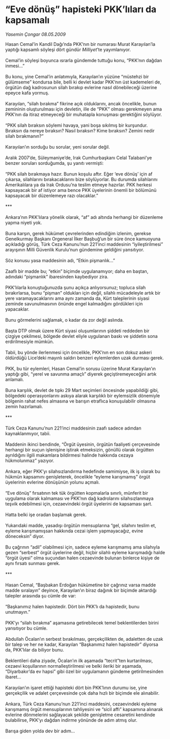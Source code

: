 # “Eve dönüş” hapisteki PKK’lıları da kapsamalı

*Yasemin Çongar 08.05.2009*

<div class="taraf_structure_2col_1zq">
<div class="margen_n">



 <p>Hasan Cemal’in Kandil Dağı’nda PKK’nın bir numarası Murat Karayılan’la yaptığı kapsamlı söyleşi dört gündür <i>Milliyet</i>’te yayımlanıyor. <br/><br/>Cemal’in söyleşi boyunca ısrarla gündemde tuttuğu konu, “PKK’nın dağdan inmesi...” <br/><br/>Bu konu, yine Cemal’in anlatımıyla, Karayılan’ın yüzüne “müstehzi bir gülümseme” kondursa bile, belli ki devlet kadar PKK’nın üst kademeleri de, örgütün dağ kadrosunun silah bırakıp evlerine nasıl dönebileceği üzerine epeyce kafa yormuş. <br/><br/>Karayılan, “silah bırakma” fikrine açık olduklarını, ancak öncelikle, bunun zemininin oluşturulması için devletin, ille de “PKK” olması gerekmeyen ama PKK’nın da itiraz etmeyeceği bir muhatapla konuşması gerektiğini söylüyor. <br/><br/>“PKK silah bıraksın söylemi havaya, yani boşa sıkılmış bir kurşundur. Bıraksın da nereye bıraksın? Nasıl bıraksın? Kime bıraksın? Zemini nedir silah bırakmanın?” <br/><br/>Karayılan’ın sorduğu bu sorular, yeni sorular değil. <br/><br/>Aralık 2007’de, Süleymaniye’de, Irak Cumhurbaşkanı Celal Talabani’ye benzer soruları sorduğumda, şu yanıtı vermişti: <br/><br/>“PKK silah bırakmaya hazır. Bunun koşulu aftır. Eğer ‘eve dönüş’ için af çıkarsa, silahlarını bırakacaklarını bize söylüyorlar. Bu durumda silahlarını Amerikalılara ya da Irak Ordusu’na teslim etmeye hazırlar. PKK herkesi kapsayacak bir af istiyor ama bence PKK üyelerinin önemli bir bölümünü kapsayacak bir düzenlemeye razı olacaklar.” <br/><br/>*** <br/><br/>Ankara’nın PKK’lılara yönelik olarak, “af” adı altında herhangi bir düzenleme yapma niyeti yok. <br/><br/>Buna karşın, gerek hükümet çevrelerinden edindiğim izlenim, gerekse Genelkurmay Başkanı Orgeneral İlker Başbuğ’un bir süre önce kamuoyuna açıkladığı görüş, Türk Ceza Kanunu’nun 221’inci maddesinin “iyileştirilmesi” arayışının Milli Güvenlik Kurulu’nun gündemine geldiğini yansıtıyor. <br/><br/>Söz konusu yasa maddesinin adı, “Etkin pişmanlık...” <br/><br/>Zaaflı bir madde bu; “etkin” biçimde uygulanamıyor; daha en baştan, adındaki “pişmanlık” ibaresinden kaybediyor zira. <br/><br/>PKK’lılarla konuştuğunuzda şunu açıkça anlıyorsunuz; topluca silah bırakırlarsa, bunu “pişman” oldukları için değil, silahlı mücadeleyle artık bir yere varamayacaklarını ama aynı zamanda da, Kürt taleplerinin siyasi zeminde savunulmasının önünde engel kalmadığını gördükleri için yapacaklar. <br/><br/>Bunu görmelerini sağlamak, o kadar da zor değil aslında. <br/><br/>Başta DTP olmak üzere Kürt siyasi oluşumlarının şiddeti reddeden bir çizgiye çekilmesi, bölgede devlet eliyle uygulanan baskı ve şiddetin sona erdirilmesiyle mümkün. <br/><br/>Tabii, bu yönde ilerlenmesi için öncelikle, PKK’nın en son dokuz askeri öldürdüğü Lice’deki mayınlı saldırı benzeri eylemlerden uzak durması gerek. <br/><br/>PKK, bu tür eylemleri, Hasan Cemal’in sorusu üzerine Murat Karayılan’ın yaptığı gibi, “yerel ve savunma amaçlı” diyerek geçiştiremeyeceğini artık anlamalı. <br/><br/>Buna karşılık, devlet de tıpkı 29 Mart seçimleri öncesinde yapabildiği gibi, bölgedeki operasyonlarını askıya alarak karşılıklı bir eylemsizlik dönemiyle bölgenin rahat nefes almasına ve barışın etraflıca konuşulabilir olmasına zemin hazırlamalı. <br/><br/>*** <br/><br/>Türk Ceza Kanunu’nun 221’inci maddesinin zaafı sadece adından kaynaklanmıyor, tabii.<br/><br/>Maddenin ikinci bendinde, “Örgüt üyesinin, örgütün faaliyeti çerçevesinde herhangi bir suçun işlenişine iştirak etmeksizin, gönüllü olarak örgütten ayrıldığını ilgili makamlara bildirmesi halinde hakkında cezaya hükmolunmaz” yazıyor. <br/><br/>Ankara, eğer PKK’yı silahsızlandırma hedefinde samimiyse, ilk iş olarak bu hükmün kapsamını genişleterek, öncelikle “eyleme karışmamış” örgüt üyelerinin evlerine dönüşünün yolunu açmalı. <br/><br/>“Eve dönüş” fırsatının tek tük örgütten kopmalarla sınırlı, münferit bir uygulama olarak kalmaması ve PKK’nın dağ kadrolarını silahsızlanmaya teşvik edebilmesi için, cezaevindeki örgüt üyelerini de kapsaması şart. <br/><br/>Hatta belki işe oradan başlamak gerek. <br/><br/>Yukarıdaki madde, yasadışı örgütün mensuplarına “gel, silahını teslim et, eyleme karışmamışsan hakkında cezai işlem yapmayacağız, evine döneceksin” diyor. <br/><br/>Bu çağrının “adil” olabilmesi için, sadece eyleme karışmamış ama silahıyla gezen “serbest” örgüt üyelerine değil, hiçbir silahlı eyleme karışmadığı halde “örgüt üyesi” olma suçundan halen cezaevinde bulunan binlerce kişiye de aynı fırsatı sunması gerek. <br/><br/>*** <br/><br/>Hasan Cemal, “Başbakan Erdoğan hükümetine bir çağrınız varsa madde madde sıralayın” deyince, Karayılan’ın biraz dağınık bir biçimde aktardığı talepler arasında şu cümle de var: <br/><br/>“Başkanımız halen hapistedir. Dört bin PKK’lı da hapistedir, bunu unutmayın.” <br/><br/>PKK’yı “silah bırakma” aşamasına getirebilecek temel beklentilerden birini yansıtıyor bu cümle. <br/><br/>Abdullah Öcalan’ın serbest bırakılması, gerçekçilikten de, adaletten de uzak bir talep ve her ne kadar, Karayılan “Başkanımız halen hapistedir” diyorsa da, PKK’lılar da biliyor bunu. <br/><br/>Beklentileri daha ziyade, Öcalan’ın ilk aşamada “tecrit”ten kurtarılması, cezaevi koşullarının normalleştirilmesi ve belki ileriki bir aşamada, “Diyarbakır’da ev hapsi” gibi özel bir uygulamanın gündeme getirilmesinden ibaret... <br/><br/>Karayılan’ın işaret ettiği hapisteki dört bin PKK’lının durumu ise, yine gerçekçilik ve adalet çerçevesinde çok daha hızlı bir biçimde ele alınabilir. <br/><br/>Ankara, Türk Ceza Kanunu’nun 221’inci maddesini, cezaevindeki eyleme karışmamış örgüt mensuplarının tahliyesini ve “sicil affı” kapsamına alınarak evlerine dönmelerini sağlayacak şekilde genişletme cesaretini kendinde bulabilirse, PKK’yı dağdan indirme yönünde de adım atmış olur. <br/><br/>Barışa giden yolda dev bir adım...</p>

<br/>


<div id="taraf_not">
</div>

</div>


</div>
